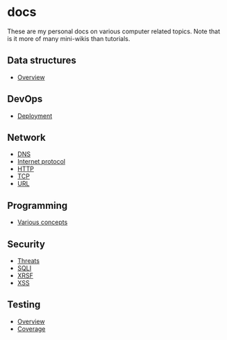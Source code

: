 # docs

These are my personal docs on various computer related topics. Note that is it
more of many mini-wikis than tutorials.

## Data structures

- [Overview](data_structures/overview.md)

## DevOps

- [Deployment](devops/deployment.md)

## Network

- [DNS](network/dns.md)
- [Internet protocol](network/internet_protocol.md)
- [HTTP](network/http.md)
- [TCP](network/tcp.md)
- [URL](network/url.md)

## Programming

- [Various concepts](programming/concepts.md)

## Security

- [Threats](security/threats.md)
- [SQLI](security/sqli.md)
- [XRSF](security/csrf.md)
- [XSS](security/xss.md)

## Testing

- [Overview](testing/overview.md)
- [Coverage](testing/coverage.md)
